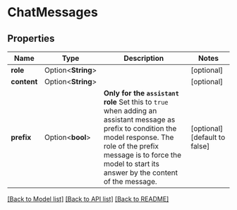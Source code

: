 # ChatMessages

## Properties

Name | Type | Description | Notes
------------ | ------------- | ------------- | -------------
**role** | Option<**String**> |  | [optional]
**content** | Option<**String**> |  | [optional]
**prefix** | Option<**bool**> | **Only for the `assistant` role**  Set this to `true` when adding an assistant message as prefix to condition the model response. The role of the prefix message is to force the model to start its answer by the content of the message.  | [optional][default to false]

[[Back to Model list]](../README.md#documentation-for-models) [[Back to API list]](../README.md#documentation-for-api-endpoints) [[Back to README]](../README.md)


